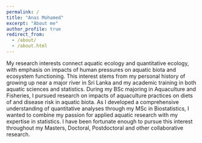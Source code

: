 ```yaml
---
permalink: /
title: "Anas Mohamed"
excerpt: "About me"
author_profile: true
redirect_from: 
  - /about/
  - /about.html
---
```


My research interests connect aquatic ecology and quantitative ecology, with emphasis on impacts of human pressures on aquatic biota and ecosystem functioning.  This interest stems from my personal history of growing up near a major river in Sri Lanka and my academic training in both aquatic sciences and statistics. During my BSc majoring in Aquaculture and Fisheries, I pursued research on impacts of aquaculture practices on diets of and disease risk in aquatic biota. As I developed a comprehensive understanding of quantitative analyses through my MSc in Biostatistics, I wanted to combine my passion for applied aquatic research with my expertise in statistics. I have been fortunate enough to pursue this interest throughout my Masters, Doctoral, Postdoctoral and other collaborative research.
